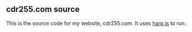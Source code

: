 ## cdr255.com source

This is the source code for my website, cdr255.com. It uses
[harp.js][harp] to run.

[harp]: http://harpjs.com/

